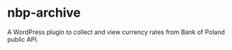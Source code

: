 # nbp-archive
A WordPress plugin to collect and view currency rates from Bank of Poland public API. 

